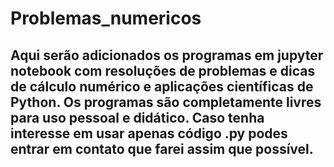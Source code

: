 # Problemas_numericos
## Aqui serão adicionados os programas em jupyter notebook com resoluções de problemas e dicas de cálculo numérico e aplicações científicas de Python. Os programas são completamente livres para uso pessoal e didático. Caso tenha interesse em usar apenas código .py podes entrar em contato que farei assim que possível.
